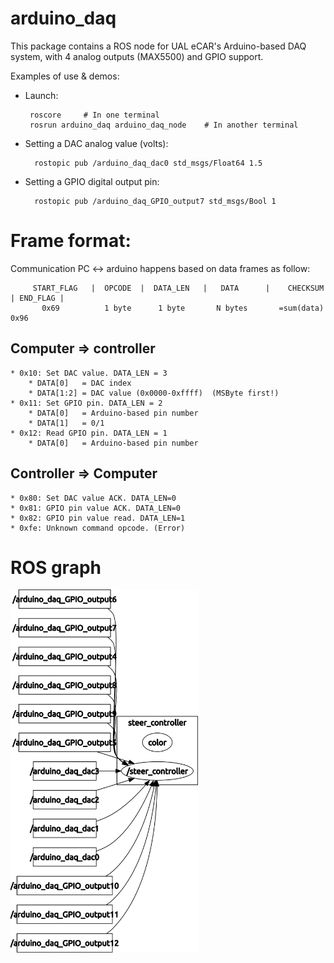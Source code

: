 arduino_daq
==================

This package contains a ROS node for UAL eCAR's Arduino-based DAQ system,
with 4 analog outputs (MAX5500) and GPIO support.

Examples of use & demos:

* Launch:

       roscore     # In one terminal
       rosrun arduino_daq arduino_daq_node    # In another terminal

* Setting a DAC analog value (volts):

        rostopic pub /arduino_daq_dac0 std_msgs/Float64 1.5

* Setting a GPIO digital output pin:

        rostopic pub /arduino_daq_GPIO_output7 std_msgs/Bool 1


Frame format:
=====================

Communication PC <-> arduino happens based on data frames as follow:

         START_FLAG   |  OPCODE  |  DATA_LEN   |   DATA      |    CHECKSUM    | END_FLAG |
           0x69          1 byte      1 byte       N bytes       =sum(data)       0x96

## Computer => controller
	* 0x10: Set DAC value. DATA_LEN = 3
		* DATA[0]   = DAC index
		* DATA[1:2] = DAC value (0x0000-0xffff)  (MSByte first!)
	* 0x11: Set GPIO pin. DATA_LEN = 2
		* DATA[0]   = Arduino-based pin number
		* DATA[1]   = 0/1
	* 0x12: Read GPIO pin. DATA_LEN = 1
		* DATA[0]   = Arduino-based pin number

## Controller => Computer
	* 0x80: Set DAC value ACK. DATA_LEN=0
	* 0x81: GPIO pin value ACK. DATA_LEN=0
	* 0x82: GPIO pin value read. DATA_LEN=1
	* 0xfe: Unknown command opcode. (Error)

ROS graph
=======================


<img width="300" src="https://raw.githubusercontent.com/ual-arm-ros-pkg/ual-ecar-ros-pkg/master/arduino_daq/doc/rosgraph_arduino_daq.png" />
